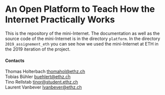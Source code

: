 # An Open Platform to Teach How the Internet Practically Works

This is the repository of the mini-Internet.
The documentation as well as the source code of the mini-Internet is in the directory `platform`.
In the directory `2019_assignement_eth` you can see how we used the mini-Internet at ETH in the 2019 iteration of the project.

#### Contacts

Thomas Holterbach <thomahol@ethz.ch> \
Tobias Bühler <buehlert@ethz.ch> \
Tino Rellstab <tinor@student.ethz.ch> \
Laurent Vanbever <lvanbever@ethz.ch>
